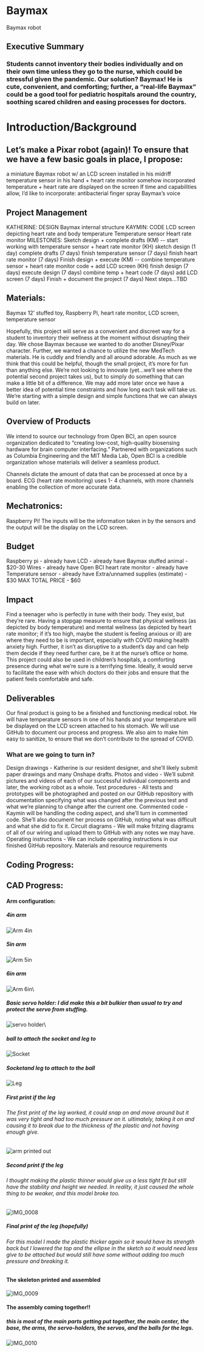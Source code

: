 # Baymax
Baymax robot
## Executive Summary
### Students cannot inventory their bodies individually and on their own time unless they go to the nurse, which could be stressful given the pandemic. Our solution? Baymax! He is cute, convenient, and comforting; further, a “real-life Baymax” could be a good tool for pediatric hospitals around the country, soothing scared children and easing processes for doctors. 
# Introduction/Background
## Let’s make a Pixar robot (again)! To ensure that we have a few basic goals in place, I propose:
a miniature Baymax robot w/ an LCD screen installed in his midriff
temperature sensor in his hand + heart rate monitor somehow incorporated
temperature + heart rate are displayed on the screen
If time and capabilities allow, I’d like to incorporate: 
antibacterial finger spray 
Baymax’s voice

## Project Management
KATHERINE: DESIGN
Baymax internal structure
KAYMIN: CODE
LCD screen depicting heart rate and body temperature
Temperature sensor
Heart rate monitor
MILESTONES:
Sketch design + complete drafts (KM) -- start working with temperature sensor + heart rate monitor (KH)
sketch design (1 day)
complete drafts (7 days)
finish temperature sensor (7 days)
finish heart rate monitor (7 days)
Finish design + execute (KM) -- combine temperature sensor + heart rate monitor code + add LCD screen (KH)
finish design (7 days)
execute design (7 days)
combine temp + heart code (7 days)
add LCD screen (7 days)
Finish + document the project (7 days)
Next steps...TBD

## Materials: 
Baymax 12’ stuffed toy, Raspberry Pi, heart rate monitor, LCD screen, temperature sensor

Hopefully, this project will serve as a convenient and discreet way for a student to inventory their wellness at the moment without disrupting their day. 
We chose Baymax because we wanted to do another Disney/Pixar character. Further, we wanted a chance to utilize the new MedTech materials. He is cuddly and friendly and all around adorable. As much as we think that this could be helpful, though the small project, it’s more for fun than anything else. We’re not looking to innovate (yet...we’ll see where the potential second project takes us), but to simply do something that can make a little bit of a difference. We may add more later once we have a better idea of potential time constraints and how long each task will take us. We’re starting with a simple design and simple functions that we can always build on later.

## Overview of Products
We intend to source our technology from Open BCI, an open source organization dedicated to “creating low-cost, high-quality biosensing hardware for brain computer interfacing.” Partnered with organizations such as Columbia Engineering and the MIT Media Lab, Open BCI is a credible organization whose materials will deliver a seamless product. 

Channels dictate the amount of data that can be processed at once by a board. 
ECG (heart rate monitoring) uses 1- 4 channels, with more channels enabling the collection of more accurate data.

## Mechatronics: 
 Raspberry Pi! The inputs will be the information taken in by the sensors and the output will be the display on the LCD screen. 
## Budget
Raspberry pi - already have
LCD - already have
Baymax stuffed animal - $20-30
Wires - already have
 Open BCI heart rate monitor - already have
Temperature sensor - already have 
Extra/unnamed supplies (estimate) - $30 
MAX TOTAL PRICE - $60

## Impact
Find a teenager who is perfectly in tune with their body. They exist, but they’re rare. Having a stopgap measure to ensure that physical wellness (as depicted by body temperature) and mental wellness (as depicted by heart rate monitor; if it’s too high, maybe the student is feeling anxious or ill) are where they need to be is important, especially with COVID making health anxiety high. Further, it isn’t as disruptive to a student’s day and can help them decide if they need further care, be it at the nurse’s office or home. 
This project could also be used in children’s hospitals, a comforting presence during what we’re sure is a terrifying time. Ideally, it would serve to facilitate the ease with which doctors do their jobs and ensure that the patient feels comfortable and safe. 

## Deliverables
Our final product is going to be a finished and functioning medical robot. He will have temperature sensors in one of his hands and your temperature will be displayed on the LCD screen attached to his stomach. We will use GitHub to document our process and progress. We also aim to make him easy to sanitize, to ensure that we don’t contribute to the spread of COVID.

### What are we going to turn in? 
Design drawings - Katherine is our resident designer, and she’ll likely submit paper drawings and many Onshape drafts. 
Photos and video - We’ll submit pictures and videos of each of our successful individual components and later, the working robot as a whole. 
Test procedures - All tests and prototypes will be photographed and posted on our GitHub repository with documentation specifying what was changed after the previous test and what we’re planning to change after the current one.
Commented code - Kaymin will be handling the coding aspect, and she’ll turn in commented code. She’ll also document her process on GitHub, noting what was difficult and what she did to fix it. 
Circuit diagrams - We will make fritzing diagrams of all of our wiring and upload them to GitHub with any notes we may have. 
Operating instructions - We can include operating instructions in our finished GitHub repository. 
Materials and resource requirements


## Coding Progress:

## CAD Progress:
#### Arm configuration:
##### 4in arm
![Arm 4in](https://github.com/kmcgrat28/Baymax/blob/main/Capture%20arm%204in.PNG)
##### 5in arm
![Arm 5in](https://github.com/kmcgrat28/Baymax/blob/main/arm%20photo.PNG)
##### 6in arm
![Arm 6in](https://github.com/kmcgrat28/Baymax/blob/main/Capture%20arm%206in.PNG)\
##### Basic servo holder: I did make this a bit bulkier than usual to try and protect the servo from stuffing.
![servo holder](https://github.com/kmcgrat28/Baymax/blob/main/servo%20holder%20photo.PNG)\
##### ball to attach the socket and leg to
![Socket](https://github.com/kmcgrat28/Baymax/blob/main/ball%20to%20socket.PNG)
##### Socketand leg to attach to the ball
![Leg](https://github.com/kmcgrat28/Baymax/blob/main/Capture%20leg%20bottom.PNG)
##### First print if the leg
###### The first print of the leg worked, it could snap on and move around but it was very tight and had too much pressure on it. ultimately, taking it on and causing it to break due to the thickness of the plastic and not having enough give.
![arm printed out](https://github.com/kmcgrat28/Baymax/blob/main/IMG_0006.jpg)
##### Second print if the leg
###### I thought making the plastic thinner would give us a less tight fit but still have the stability and height we needed. In reality, it just caused the whole thing to be weaker, and this model broke too.
![IMG_0008](https://user-images.githubusercontent.com/56269212/167702076-ecc34eeb-b6b0-477a-92f6-b0b509e83e39.jpg)
##### Final print of the leg (hopefully)
###### For this model I made the plastic thicker again so it would have its strength back but I lowered the top and the ellipse in the sketch so it would need less give to be attached but would still have some without adding too much pressure and breaking it.
#### The skeleton printed and assembled
![IMG_0009](https://user-images.githubusercontent.com/56269212/167702094-0897fcb4-2de7-46b7-a599-a2f371511a85.jpg)
#### The assembly coming together!!
##### this is most of the main parts getting put together, the main center, the base, the arms, the servo-holders, the servos, and the balls for the legs.
![IMG_0010](https://user-images.githubusercontent.com/56269212/167702066-11decdeb-42a0-4c56-bfa1-1d0b567312c1.jpg)

